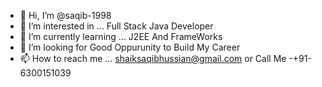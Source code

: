 - 👋 Hi, I’m @saqib-1998
- 👀 I’m interested in ... Full Stack Java Developer  
- 🌱 I’m currently learning ... J2EE And FrameWorks
- 💞️ I’m looking for Good Oppurunity to Build My Career
- 📫 How to reach me ...  shaiksaqibhussian@gmail.com or Call Me -+91-6300151039

<!---
saqib-1998/saqib-1998 is a ✨ special ✨ repository because its `README.md` (this file) appears on your GitHub profile.
You can click the Preview link to take a look at your changes.
--->
